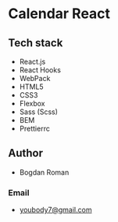 # Calendar React

## Tech stack

- React.js
- React Hooks
- WebPack
- HTML5
- CSS3
- Flexbox
- Sass (Scss)
- BEM
- Prettierrc

## Author

- Bogdan Roman

### Email

- youbody7@gmail.com
